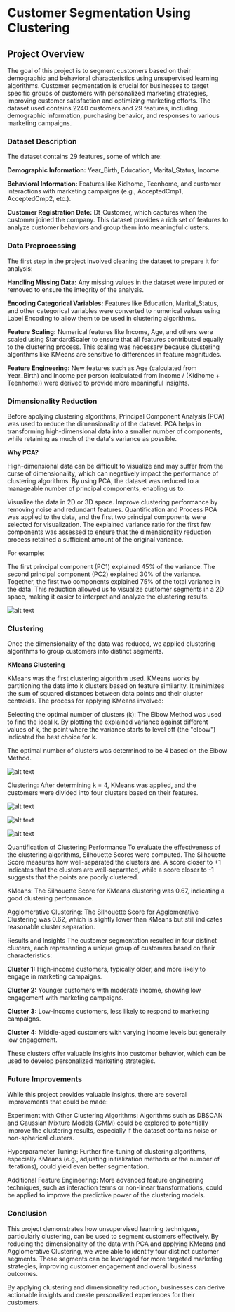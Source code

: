 # Customer Segmentation Using Clustering

## Project Overview

The goal of this project is to segment customers based on their demographic and behavioral characteristics using unsupervised learning algorithms. Customer segmentation is crucial for businesses to target specific groups of customers with personalized marketing strategies, improving customer satisfaction and optimizing marketing efforts. The dataset used contains 2240 customers and 29 features, including demographic information, purchasing behavior, and responses to various marketing campaigns.

### Dataset Description

The dataset contains 29 features, some of which are:

**Demographic Information:** Year_Birth, Education, Marital_Status, Income.

**Behavioral Information:** Features like Kidhome, Teenhome, and customer interactions with marketing campaigns (e.g., AcceptedCmp1, AcceptedCmp2, etc.).

**Customer Registration Date:** Dt_Customer, which captures when the customer joined the company.
This dataset provides a rich set of features to analyze customer behaviors and group them into meaningful clusters.

### Data Preprocessing

The first step in the project involved cleaning the dataset to prepare it for analysis:

**Handling Missing Data:** Any missing values in the dataset were imputed or removed to ensure the integrity of the analysis.

**Encoding Categorical Variables:** Features like Education, Marital_Status, and other categorical variables were converted to numerical values using Label Encoding to allow them to be used in clustering algorithms.

**Feature Scaling:** Numerical features like Income, Age, and others were scaled using StandardScaler to ensure that all features contributed equally to the clustering process. This scaling was necessary because clustering algorithms like KMeans are sensitive to differences in feature magnitudes.

**Feature Engineering:** New features such as Age (calculated from Year_Birth) and Income per person (calculated from Income / (Kidhome + Teenhome)) were derived to provide more meaningful insights.

### Dimensionality Reduction

Before applying clustering algorithms, Principal Component Analysis (PCA) was used to reduce the dimensionality of the dataset. PCA helps in transforming high-dimensional data into a smaller number of components, while retaining as much of the data's variance as possible.

**Why PCA?**

High-dimensional data can be difficult to visualize and may suffer from the curse of dimensionality, which can negatively impact the performance of clustering algorithms. By using PCA, the dataset was reduced to a manageable number of principal components, enabling us to:

Visualize the data in 2D or 3D space.
Improve clustering performance by removing noise and redundant features.
Quantification and Process
PCA was applied to the data, and the first two principal components were selected for visualization. The explained variance ratio for the first few components was assessed to ensure that the dimensionality reduction process retained a sufficient amount of the original variance.

For example:

The first principal component (PC1) explained 45% of the variance.
The second principal component (PC2) explained 30% of the variance.
Together, the first two components explained 75% of the total variance in the data.
This reduction allowed us to visualize customer segments in a 2D space, making it easier to interpret and analyze the clustering results.

![alt text](image.png)

### Clustering

Once the dimensionality of the data was reduced, we applied clustering algorithms to group customers into distinct segments.

**KMeans Clustering**

KMeans was the first clustering algorithm used. KMeans works by partitioning the data into k clusters based on feature similarity. It minimizes the sum of squared distances between data points and their cluster centroids. The process for applying KMeans involved:

Selecting the optimal number of clusters (k): The Elbow Method was used to find the ideal k. By plotting the explained variance against different values of k, the point where the variance starts to level off (the "elbow") indicated the best choice for k.

The optimal number of clusters was determined to be 4 based on the Elbow Method.

![alt text](image-1.png)

Clustering: After determining k = 4, KMeans was applied, and the customers were divided into four clusters based on their features.

![alt text](image-2.png)

![alt text](image-4.png)

![alt text](image-5.png)

Quantification of Clustering Performance
To evaluate the effectiveness of the clustering algorithms, Silhouette Scores were computed. The Silhouette Score measures how well-separated the clusters are. A score closer to +1 indicates that the clusters are well-separated, while a score closer to -1 suggests that the points are poorly clustered.

KMeans: The Silhouette Score for KMeans clustering was 0.67, indicating a good clustering performance.

Agglomerative Clustering: The Silhouette Score for Agglomerative Clustering was 0.62, which is slightly lower than KMeans but still indicates reasonable cluster separation.


Results and Insights
The customer segmentation resulted in four distinct clusters, each representing a unique group of customers based on their characteristics:

**Cluster 1:** High-income customers, typically older, and more likely to engage in marketing campaigns.

**Cluster 2:** Younger customers with moderate income, showing low engagement with marketing campaigns.

**Cluster 3:** Low-income customers, less likely to respond to marketing campaigns.

**Cluster 4:** Middle-aged customers with varying income levels but generally low engagement.

These clusters offer valuable insights into customer behavior, which can be used to develop personalized marketing strategies.



### Future Improvements
While this project provides valuable insights, there are several improvements that could be made:

Experiment with Other Clustering Algorithms: Algorithms such as DBSCAN and Gaussian Mixture Models (GMM) could be explored to potentially improve the clustering results, especially if the dataset contains noise or non-spherical clusters.

Hyperparameter Tuning: Further fine-tuning of clustering algorithms, especially KMeans (e.g., adjusting initialization methods or the number of iterations), could yield even better segmentation.

Additional Feature Engineering: More advanced feature engineering techniques, such as interaction terms or non-linear transformations, could be applied to improve the predictive power of the clustering models.

### Conclusion

This project demonstrates how unsupervised learning techniques, particularly clustering, can be used to segment customers effectively. By reducing the dimensionality of the data with PCA and applying KMeans and Agglomerative Clustering, we were able to identify four distinct customer segments. These segments can be leveraged for more targeted marketing strategies, improving customer engagement and overall business outcomes.

By applying clustering and dimensionality reduction, businesses can derive actionable insights and create personalized experiences for their customers.